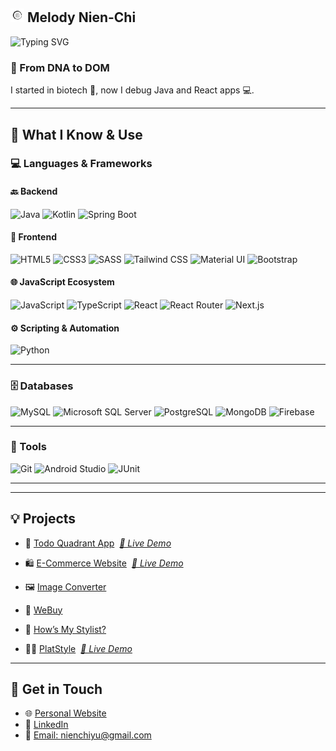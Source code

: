 ## <img width="22px" src="https://raw.githubusercontent.com/Melodieeee/Melodieeee/4f7ced59ed5f4e486cc3b2b4e400b1e8cf313a34/resource/fav.png" /> Melody Nien-Chi
  <img src="https://readme-typing-svg.demolab.com?font=Fira+Code&weight=500&pause=1000&color=F78DA7&center=true&vCenter=true&multiline=true&width=600&height=100&lines=Hi%2C+I'm+Melody+%F0%9F%91%8B;Full-Stack+Developer+%7C+Creative+Thinker;Loves+Code+%26+Teaching+Tech!" alt="Typing SVG" />

### 🧬 From DNA to DOM
I started in biotech 🔬, now I debug Java and React apps 💻.

[//]: # (🐱 Say hi to Mocha, my fluffy Ragdoll assistant 🐾 who reviews every line of code!)

[//]: # ()
[//]: # (🎮 [Play My Mini Game]&#40;https://melodieeee.github.io/catch-the-cat&#41;)

---

## 🧠 What I Know & Use

### 💻 Languages & Frameworks

#### 🔙 Backend
![Java](https://img.shields.io/badge/Java-007396?style=for-the-badge&logo=java&logoColor=white)
![Kotlin](https://img.shields.io/badge/Kotlin-0095D5?style=for-the-badge&logo=kotlin&logoColor=white)
![Spring Boot](https://img.shields.io/badge/Spring%20Boot-6DB33F?style=for-the-badge&logo=spring-boot&logoColor=white)

#### 🎨 Frontend
![HTML5](https://img.shields.io/badge/HTML5-E34F26?style=for-the-badge&logo=html5&logoColor=white)
![CSS3](https://img.shields.io/badge/CSS3-1572B6?style=for-the-badge&logo=css3&logoColor=white)
![SASS](https://img.shields.io/badge/SASS-CC6699?style=for-the-badge&logo=sass&logoColor=white)
![Tailwind CSS](https://img.shields.io/badge/Tailwind_CSS-38B2AC?style=for-the-badge&logo=tailwind-css&logoColor=white)
![Material UI](https://img.shields.io/badge/MUI-007FFF?style=for-the-badge&logo=mui&logoColor=white)
![Bootstrap](https://img.shields.io/badge/Bootstrap-7952B3?style=for-the-badge&logo=bootstrap&logoColor=white)

#### 🌐 JavaScript Ecosystem
![JavaScript](https://img.shields.io/badge/JavaScript-F7DF1E?style=for-the-badge&logo=javascript&logoColor=black)
![TypeScript](https://img.shields.io/badge/TypeScript-3178C6?style=for-the-badge&logo=typescript&logoColor=white)
![React](https://img.shields.io/badge/React-20232A?style=for-the-badge&logo=react&logoColor=61DAFB)
![React Router](https://img.shields.io/badge/React_Router-CA4245?style=for-the-badge&logo=react-router&logoColor=white)
![Next.js](https://img.shields.io/badge/Next.js-000000?style=for-the-badge&logo=nextdotjs&logoColor=white)

#### ⚙️ Scripting & Automation
![Python](https://img.shields.io/badge/Python-3776AB?style=for-the-badge&logo=python&logoColor=white)

---

### 🗄️ Databases
![MySQL](https://img.shields.io/badge/MySQL-005C84?style=for-the-badge&logo=mysql&logoColor=white)
![Microsoft SQL Server](https://img.shields.io/badge/MSSQL-CC2927?style=for-the-badge&logo=microsoft-sql-server&logoColor=white)
![PostgreSQL](https://img.shields.io/badge/PostgreSQL-4169E1?style=for-the-badge&logo=postgresql&logoColor=white)
![MongoDB](https://img.shields.io/badge/MongoDB-47A248?style=for-the-badge&logo=mongodb&logoColor=white)
![Firebase](https://img.shields.io/badge/Firebase-FFCA28?style=for-the-badge&logo=firebase&logoColor=black)

---

### 🔧 Tools
![Git](https://img.shields.io/badge/Git-F05032?style=for-the-badge&logo=git&logoColor=white)
![Android Studio](https://img.shields.io/badge/Android%20Studio-3DDC84?style=for-the-badge&logo=android-studio&logoColor=white)
![JUnit](https://img.shields.io/badge/JUnit-25A162?style=for-the-badge&logo=java&logoColor=white)

---
---

## 💡 Projects

- 🧭 [Todo Quadrant App](https://github.com/Melodieeee/todo-quadrant-app)&nbsp;&nbsp;*[🔗 Live Demo](https://todo-quadrant-app.vercel.app)*

- 🛍️ [E-Commerce Website](https://github.com/Melodieeee/e-commerce-website)&nbsp;&nbsp;*[🔗 Live Demo](https://e-commerce-website-git-main-melodieeees-projects.vercel.app)*

- 🖼️ [Image Converter](https://github.com/Melodieeee/image_converter)

- 🛒 [WeBuy](https://github.com/Melodieeee/WeBuy)

- 🎨 [How’s My Stylist?](https://github.com/Melodieeee/CSIS4175-HMS)

- 💇‍♀️ [PlatStyle](https://github.com/Melodieeee/PlatStyle)&nbsp;&nbsp;*[🔗 Live Demo](https://platstyle.onrender.com)*

---

## 🔗 Get in Touch

- 🌐 [Personal Website](http://Melodieeee.github.io/)
- 💼 [LinkedIn](https://www.linkedin.com/in/nien-chi-yu)
- 📧 [Email: nienchiyu@gmail.com](mailto:nienchiyu@gmail.com?subject=Hello%20Melody&body=I%20saw%20your%20portfolio%20on%20Github%20and...)
